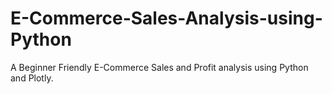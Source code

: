# E-Commerce-Sales-Analysis-using-Python
A Beginner Friendly E-Commerce Sales and Profit analysis using Python and  Plotly.
